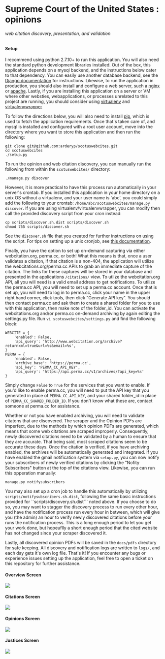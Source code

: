 # Supreme Court of the United States : opinions
###### web citation discovery, presentation, and validation

#### Setup
I recommend using python 2.7.10+ to run this application.  You will also need the standard python development libraries 
installed. Out of the box, this application depends on a mysql backend, and the instructions below cater to that dependency.
You can easily use another database backend, see the
[Django documentation](https://docs.djangoproject.com/en/1.8/ref/settings/#databases) for instructions.
Likewise, to run the application in production, you should also install and configure a web server, such a
[nginx](http://nginx.com/) or [apache](https://httpd.apache.org/).  Lastly, if you are installing this application
on a server or VM where other websties, webapplications, or processes unrelated to this project are running, you
should consider using [virtualenv](https://pypi.python.org/pypi/virtualenv) and
[virtualenvwrapper](https://pypi.python.org/pypi/virtualenvwrapper)

To follow the directions below, you will also need to install [pip](http://pypi.python.org/pypi/pip), which is
used to fetch the application requirements. Once that's taken care of, and mysql is installed and configured with
a root user account, move into the directory where you want to store this application and then run the following:
```
git clone git@github.com:arderyp/scotuswebcites.git
cd scotuswebcites
./setup.py
``` 

To run the opinion and web citation discovery, you can manually run the following from within the ```scotuswebcites/```
directory:

```
./manage.py discover
```  

However, it is more practical to have this process run automatically in your server's crontab.  If you installed
this application in your home directory on a unix OS without a virtualenv, and your user name is 'abc', you could simply add the
following to your crontab: ```/home/abc/scotuswebcites/manage.py discover```.  If you are using virtualenv/virtualenvwrapper,
you can modify then call the provided discovery script from your cron instead:

```
cp scripts/discover.sh.dist scripts/discover.sh
chmod 755 scripts/discover.sh
```  

See the ```discover.sh``` file that you created for further instructions on using the script.  For tips on setting
up a unix cronjob, see [this documentation](http://www.wikihow.com/Set-up-a-Crontab-File-on-Linux).

Finally, you have the option to set up on-demand capturing via either webcitation.org, perma.cc, or both!  What
this means is that, once a user validates a citation, if that citation is a non-404, the application will utilize
the webcitations.org/perma.cc APIs to grab an immediate capture of the citation.  The links for these captures will
be stored in your database and presented in the applications ```/citations/``` view.  To utlize the webcitation.org
API, all you will need is a valid email address to get notifications.  To utilize the perma.cc API, you will need to
set up a perma.cc account.  Once that is set up, you will need to log in to perma.cc, click your name in the upper right hand
corner, click tools, then click "Generate API key".  You should then contact perma.cc and ask them to create a shared
folder for you to use with this application, then make note of the folder_id.  You can activate the webcitations.org
and/or perma.cc on-demand archiving by again editing the settings.py file. 
Run ```vi scotuswebcites/settings.py``` and find the following block:

```
WEBCITE = {
    'enabled': False,
    'api_query': 'http://www.webcitation.org/archive?returnxml=true&url=%s&email=%s',
}
PERMA = {
    'enabled': False,
    'archive_base': 'https://perma.cc',
    'api_key': 'PERMA_CC_API_KEY',
    'api_query': 'https://api.perma.cc/v1/archives/?api_key=%s'
}
```  

Simply change ```False``` to ```True``` for the services that you want to enable.  If you'd like to enable perma.cc,
you will need to put the API key that you generated in place of ```PERMA_CC_API_KEY```, and your shared folder_id
in place of ```PERMA_CC_SHARED_FOLDER_ID```. If you don't know what these are, contact someone at perma.cc for assistance.

Whether or not you have enabled archiving, you will need to validate citatons that are discovered.  The scraper and
the Opinion PDFs are imperfect, due to the methods by which opinion PDFs are generated, which means that some web citations are scraped improperly.  Consequently,
newly discovered citations need to be validated by a human to ensure that they are accurate.  That being said, most scraped citations seem to be accurate
these days.  Once the citation is verified, if you have archiving enabled, the archives will be automatically generated
and integrated.  If you have enabled the gmail notification system via ```setup.py```, you can now notify your
subscribers of newly verified citations by clicking the "Nofity Subscribers" button at the top of the citations view.
Likewise, you can run this opperation manually:

```
manage.py notifysubscribers
```

You may also set up a cron job to handle this automatically by utilizing ```scripts/notifysubscribers.sh.dist```, following
the same basic instructions provided for ``scripts/discovery.sh.dist``` noted above.  If you choose to do so, you may want to stagger the
discovery process to run every other hour, and have the notification process run every hour in between, which
will give you (the admin) an hour to verify newly discovered citations before your runs the notification process.
This is a long enough period to let you get your work done, but hopeuflly a
short enough period that the cited website has not changed since your scraper discovered it.


Lastly, all discovered opinion PDFs will be saved in the
```docs/pdfs``` directory for safe keeping.  All discovery and notification logs are written to
```logs/```, and each day gets it's  own log file.  That's it!  If you encounter any bugs or experience issues
setting up the application, feel free to open a ticket on this repository for further assistance.


#### Overview Screen
![](https://github.com/arderyp/scotuswebcites/blob/master/static/img/screen_shots/overview_screen.png)

#### Citations Screen
![](https://github.com/arderyp/scotuswebcites/blob/master/static/img/screen_shots/citations_screen.png)

#### Opinions Screen
![](https://github.com/arderyp/scotuswebcites/blob/master/static/img/screen_shots/opinions_screen.png)

#### Justices Screen
![](https://github.com/arderyp/scotuswebcites/blob/master/static/img/screen_shots/justices_screen.png)
